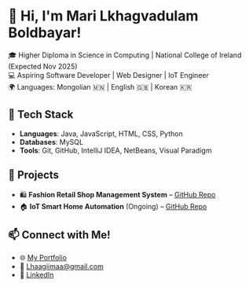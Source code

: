 # 👋 Hi, I'm Mari Lkhagvadulam Boldbayar!

🎓 Higher Diploma in Science in Computing | National College of Ireland (Expected Nov 2025)  
💻 Aspiring Software Developer | Web Designer | IoT Engineer  
🌍 Languages: Mongolian 🇲🇳 | English 🇬🇧 | Korean 🇰🇷  

## 🚀 Tech Stack
- **Languages**: Java, JavaScript, HTML, CSS, Python  
- **Databases**: MySQL  
- **Tools**: Git, GitHub, IntelliJ IDEA, NetBeans, Visual Paradigm  

## 📌 Projects
- 🛍 **Fashion Retail Shop Management System** – [GitHub Repo](#)
- 🏠 **IoT Smart Home Automation** (Ongoing) – [GitHub Repo](#)

## 📫 Connect with Me!
- 🌐 [My Portfolio](https://verdant-sorbet-d96fcd.netlify.app/)
- 📧 Lhaagiimaa@gmail.com  
- 💼 [LinkedIn](https://www.linkedin.com/in/mari-lkhagvadulam-boldbayar-a59346331/)
